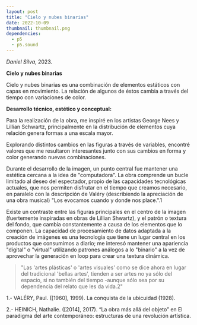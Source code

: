 ```yaml
---
layout: post
title: "Cielo y nubes binarias"
date: 2022-10-09
thumbnail: thumbnail.png
dependencies:
  - p5
  - p5.sound
---
```


<div id="div-sketch">
  <script type="text/javascript" src="sketch.js"></script>
</div>

_Daniel Silva_, 2023.

**Cielo y nubes binarias**

Cielo y nubes binarias es una combinación de elementos estáticos con capas en movimiento. La relación de algunos de éstos cambia a través del tiempo con variaciones de color.

**Desarrollo técnico, estético y conceptual:**

Para la realización de la obra, me inspiré en los artistas George Nees y Lillian Schwartz, principalmente en la distribución de elementos cuya relación genera formas a una escala mayor.

Explorando distintos cambios en las figuras a través de variables, encontré valores que me resultaron interesantes junto con sus cambios en forma y color generando nuevas combinaciones.

Durante el desarrollo de la imagen, un punto central fue mantener una estética cercana a la idea de "computadora". La obra comprende un bucle limitado al deseo del espectador, propio de las capacidades tecnológicas actuales, que nos permiten disfrutar en el tiempo que creamos necesario, en paralelo con la descripción de Valéry (describiendo la apreciación de una obra musical) "Los evocamos cuando y donde nos place.".1

Existe un contraste entre las figuras principales en el centro de la imagen (fuertemente inspiradas en obras de Lillian Shwartz), y el patrón o textura del fondo, que cambia constantemente a causa de los elementos que lo componen. La capacidad de procesamiento de datos adaptada a la creación de imágenes es una tecnología que tiene un lugar central en los productos que consumimos a diario; me interesó mantener una apariencia "digital" o "virtual" utilizando patrones análogos a lo "binario" a la vez de aprovechar la generación en loop para crear una textura dinámica.

>"Las 'artes plásticas' o 'artes visuales' como se dice ahora en lugar del tradicional 'bellas artes', tienden a ser artes no ya sólo del espacio, si no también del tiempo -aunque sólo sea por su dependencia del relato que les da vida.2"

1.- VALÉRY, Paul. ([1960], 1999). La conquista de la ubicuidad (1928).

2.- HEINICH, Nathalie. ([2014], 2017). “La obra más allá del objeto” en El
paradigma del arte contemporáneo: estructuras de una revolución artística.